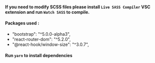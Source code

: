 #### If you need to modify SCSS files please install `Live SASS Compiler` VSC extension and run `Watch SASS` to compile.

#### Packages used :

- "bootstrap": "^5.0.0-alpha3",
- "react-router-dom": "^5.2.0",
- "@react-hook/window-size": "^3.0.7",

#### Run `yarn` to install dependencies

